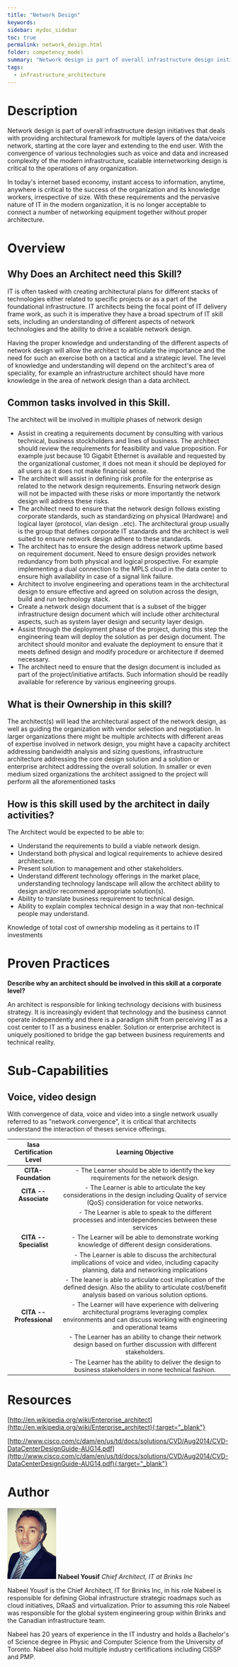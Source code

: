 ```yaml
---
title: "Network Design"
keywords: 
sidebar: mydoc_sidebar
toc: true
permalink: network_design.html
folder: competency_model
summary: "Network design is part of overall infrastructure design initiatives that deals with providing architectural framework for multiple layers of the data/voice network, starting at the core layer and extending to the end user."
tags:
  - infrastructure_architecture
---
```


# Description

Network design is part of overall infrastructure design initiatives that deals with providing architectural framework for multiple layers of the data/voice network, starting at the core layer and extending to the end user. With the convergence of various technologies such as voice and data and increased complexity of the modern infrastructure, scalable internetworking design is critical to the operations of any organization.

In today's internet based economy, instant access to information, anytime, anywhere is critical to the success of the organization and its knowledge workers, irrespective of size. With these requirements and the pervasive nature of IT in the modern organization, it is no longer acceptable to connect a number of networking equipment together without proper architecture.

# Overview

## Why Does an Architect need this Skill?

IT is often tasked with creating architectural plans for different stacks of technologies either related to specific projects or as a part of the foundational infrastructure. IT architects being the focal point of IT delivery frame work, as such it is imperative they have a broad spectrum of IT skill sets, including an understanding of different aspects of network technologies and the ability to drive a scalable network design.

Having the proper knowledge and understanding of the different aspects of network design will allow the architect to articulate the importance and the need for such an exercise both on a tactical and a strategic level. The level of knowledge and understanding will depend on the architect's area of speciality, for example an infrastructure architect should have more knowledge in the area of network design than a data architect.

## Common tasks involved in this Skill.

The architect will be involved in multiple phases of network design

-   Assist in creating a requirements document by consulting with various technical, business stockholders and lines of business. The architect should review the requirements for feasibility and value proposition. For example just because 10 Gigabit Ethernet is available and requested by the organizational customer, it does not mean it should be deployed for all users as it does not make financial sense.
-   The architect will assist in defining risk profile for the enterprise as related to the network design requirements. Ensuring network design will not be impacted with these risks or more importantly the network design will address these risks.
-   The architect need to ensure that the network design follows existing corporate standards, such as standardizing on physical (Hardware) and logical layer (protocol, vlan design ..etc). The architectural group usually is the group that defines corporate IT standards and the architect is well suited to ensure network design adhere to these standards.
-   The architect has to ensure the design address network uptime based on requirement document. Need to ensure design provides network redundancy from both physical and logical prospective. For example implementing a dual connection to the MPLS cloud in the data center to ensure high availability in case of a signal link failure.
-   Architect to involve engineering and operations team in the architectural design to ensure effective and agreed on solution across the design, build and run technology stack.
-   Create a network design document that is a subset of the bigger infrastructure design document which will include other architectural aspects, such as system layer design and security layer design.
-   Assist through the deployment phase of the project, during this step the engineering team will deploy the solution as per design document. The architect should monitor and evaluate the deployment to ensure that it meets defined design and modify procedure or architecture if deemed necessary.
-   The architect need to ensure that the design document is included as part of the project/initiative artifacts. Such information should be readily available for reference by various engineering groups.

## What is their Ownership in this skill?

The architect(s) will lead the architectural aspect of the network design, as well as guiding the organization with vendor selection and negotiation. In larger organizations there might be multiple architects with different areas of expertise involved in network design, you might have a capacity architect addressing bandwidth analysis and sizing questions, infrastructure architecture addressing the core design solution and a solution or enterprise architect addressing the overall solution. In smaller or even medium sized organizations the architect assigned to the project will perform all the aforementioned tasks

## How is this skill used by the architect in daily activities?

The Architect would be expected to be able to:

-   Understand the requirements to build a viable network design.
-   Understand both physical and logical requirements to achieve desired architecture.
-   Present solution to management and other stakeholders.
-   Understand different technology offerings in the market place, understanding technology landscape will allow the architect ability to design and/or recommend appropriate solution(s).
-   Ability to translate business requirement to technical design.
-   Ability to explain complex technical design in a way that non-technical people may understand.

Knowledge of total cost of ownership modeling as it pertains to IT investments

# Proven Practices

**Describe why an architect should be involved in this skill at a corporate level?**

An architect is responsible for linking technology decisions with business strategy. It is increasingly evident that technology and the business cannot operate independently and there is a paradigm shift from perceiving IT as a cost center to IT as a business enabler. Solution or enterprise architect is uniquely positioned to bridge the gap between business requirements and technical reality.

# Sub-Capabilities

## Voice, video design

With convergence of data, voice and video into a single network usually referred to as "network convergence", it is critical that architects understand the interaction of theses service offerings.

| **Iasa Certification Level** | **Learning Objective** |
| :-: | :-: |
| **CITA- Foundation** | -   The Learner should be able to identify the key requirements for the network design.
| **CITA -- Associate** | -   The Learner is able to articulate the key considerations in the design including Quality of service (QoS) consideration for voice networks.
| | -   The Learner is able to speak to the different processes and interdependencies between these services
| **CITA -- Specialist** | -   The Learner will be able to demonstrate working knowledge of different design considerations.
| | -   The Learner is able to discuss the architectural implications of voice and video, including capacity planning, data and networking implications
| | -   The leaner is able to articulate cost implication of the defined design. Also the ability to articulate cost/benefit analysis based on various solution options.
| **CITA -- Professional** | -   The Learner will have experience with delivering architectural programs leveraging complex environments and can discuss working with engineering and operational teams
| | -   The Learner has an ability to change their network design based on further discussion with different stakeholders.
| | -   The Learner has the ability to deliver the design to business stakeholders in none technical fashion.

# Resources

[http://en.wikipedia.org/wiki/Enterprise_architect](http://en.wikipedia.org/wiki/Enterprise_architect){:target="_blank"}

[http://www.cisco.com/c/dam/en/us/td/docs/solutions/CVD/Aug2014/CVD-DataCenterDesignGuide-AUG14.pdf](http://www.cisco.com/c/dam/en/us/td/docs/solutions/CVD/Aug2014/CVD-DataCenterDesignGuide-AUG14.pdf){:target="_blank"}

# Author

![Nabeel Yousif](media/n_yousif.jpg)
**Nabeel Yousif**
*Chief Architect, IT at Brinks Inc*

Nabeel Yousif is the Chief Architect, IT for Brinks Inc, in his role Nabeel is responsible for defining Global infrastructure strategic roadmaps such as cloud initiatives, DRaaS and virtualization. Prior to assuming this role Nabeel was responsible for the global system engineering group within Brinks and the Canadian infrastructure team.

Nabeel has 20 years of experience in the IT industry and holds a Bachelor's of Science degree in Physic and Computer Science from the University of Toronto. Nabeel also hold multiple industry certifications including CISSP and PMP.

